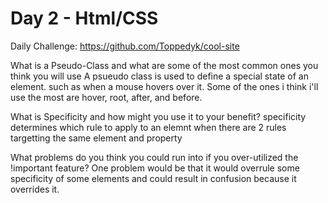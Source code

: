 # Day 2 - Html/CSS

Daily Challenge: https://github.com/Toppedyk/cool-site

What is a Pseudo-Class and what are some of the most common ones you think you will use
A psueudo class is used to define a special state of an element. such as when a mouse hovers over it. Some of the ones i think i'll use the most are hover, root, after, and before.


What is Specificity and how might you use it to your benefit?
specificity determines which rule to apply to an elemnt when there are 2 rules targetting the same element and property


What problems do you think you could run into if you over-utilized the !important feature?
One problem would be that it would overrule some specificity of some elements and could result in confusion because it overrides it.